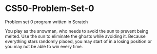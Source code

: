 # CS50-Problem-Set-0
Problem set 0 program written in Scratch

You play as the snowman, who needs to avoid the sun to prevent being melted.  Use the sun to eliminate the ghosts while avoiding it.  Because everything stars randomly placed, you may start of in a losing position or you may not be able to win every time.
